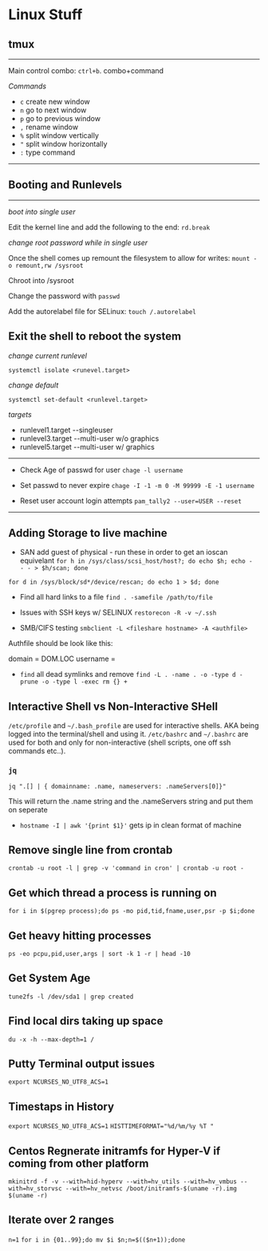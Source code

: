 # Linux Stuff

## tmux
---
Main control combo: `ctrl+b`. combo+command

*Commands*
* `c` create new window
* `n` go to next window
* `p` go to previous window
* `,` rename window
* `%` split window vertically
* `"` split window horizontally
* `:` type command
---

## Booting and Runlevels
---
*boot into single user*

Edit the kernel line and add the following to the end: `rd.break`

*change root password while in single user*

Once the shell comes up remount the filesystem to allow for writes: `mount -o remount,rw /sysroot`

Chroot into /sysroot

Change the password with `passwd`

Add the autorelabel file for SELinux: `touch /.autorelabel`

Exit the shell to reboot the system
---
*change current runlevel*

`systemctl isolate <runevel.target>`

*change default*

`systemctl set-default <runlevel.target>`

*targets*

* runlevel1.target --singleuser
* runlevel3.target --multi-user w/o graphics
* runlevel5.target --multi-user w/ graphics
---

* Check Age of passwd for user
`chage -l username`
* Set passwd to never expire
`chage -I -1 -m 0 -M 99999 -E -1 username`

* Reset user account login attempts
`pam_tally2 --user=USER --reset`

---
## Adding Storage to live machine
* SAN add guest of physical - run these in order to get an ioscan equivelant
`for h in /sys/class/scsi_host/host?; do echo $h; echo - - - > $h/scan; done`

`for d in /sys/block/sd*/device/rescan; do echo 1 > $d; done`

* Find all hard links to a file
`find . -samefile /path/to/file` 

* Issues with SSH keys w/ SELINUX
`restorecon -R -v ~/.ssh`

* SMB/CIFS testing
`smbclient -L <fileshare hostname> -A <authfile>`

Authfile should be look like this:

domain = DOM.LOC
username = <username>

* `find` all dead symlinks and remove
`find -L . -name . -o -type d -prune -o -type l -exec rm {} +`

## Interactive Shell vs Non-Interactive SHell

`/etc/profile` and `~/.bash_profile` are used for interactive shells. AKA being logged into the terminal/shell and using it. `/etc/bashrc` and `~/.bashrc` are used for both and only for non-interactive (shell scripts, one off ssh commands etc..).

### `jq`

`jq ".[] | { domainname: .name, nameservers: .nameServers[0]}"`

This will return the .name string and the .nameServers string and put them on seperate

* `hostname -I | awk '{print $1}'` gets ip in clean format of machine

## Remove single line from crontab
`crontab -u root -l | grep -v 'command in cron' | crontab -u root -`

## Get which thread a process is running on
`for i in $(pgrep process);do ps -mo pid,tid,fname,user,psr -p $i;done`

## Get heavy hitting processes
`ps -eo pcpu,pid,user,args | sort -k 1 -r | head -10`

## Get System Age
`tune2fs -l /dev/sda1 | grep created`

## Find local dirs taking up space
`du -x -h --max-depth=1 /`

## Putty Terminal output issues
`export NCURSES_NO_UTF8_ACS=1`

## Timestaps in History
`export NCURSES_NO_UTF8_ACS=1`
`HISTTIMEFORMAT="%d/%m/%y %T "`

## Centos Regnerate initramfs for Hyper-V if coming from other platform
`mkinitrd -f -v --with=hid-hyperv --with=hv_utils --with=hv_vmbus --with=hv_storvsc --with=hv_netvsc /boot/initramfs-$(uname -r).img $(uname -r)`

## Iterate over 2 ranges
`n=1`
`for i in {01..99};do mv $i $n;n=$(($n+1));done`
